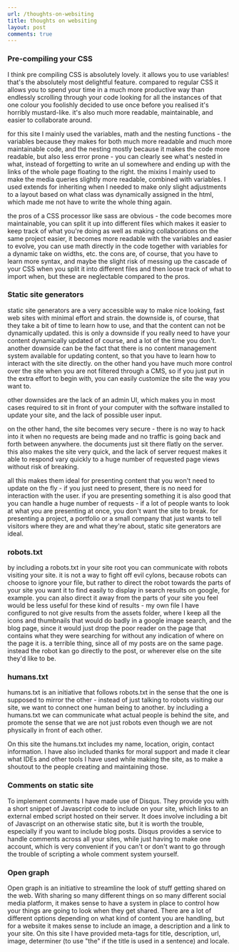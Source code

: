 ```yaml
---
url: /thoughts-on-websiting
title: thoughts on websiting
layout: post
comments: true
---
```


### Pre-compiling your CSS

I think pre compiling CSS is absolutely lovely. it allows you to use variables! that's the
absolutely most delightful feature. compared to regular CSS it allows you to spend your
time in a much more productive way than endlessly scrolling through your code looking for
all the instances of that one colour you foolishly decided to use once before you
realised it's horribly mustard-like. it's also much more readable, maintainable, and
easier to collaborate around.

for this site I mainly used the variables, math and the nesting functions - the variables because they makes for both
much more readable and much more maintainable code, and the nesting mostly because it makes the
code more readable, but also less error prone - you can clearly see what's nested in what, instead
of forgetting to write an ul somewhere and ending up with the links of the whole page floating to the right.
the mixins I mainly used to make the media queries slightly more readable, combined with variables. I used extends
for inheriting when I needed to make only slight adjustments to a layout based on what class was dynamically
assigned in the html, which made me not have to write the whole thing again.

the pros of a CSS processor like sass are obvious - the code becomes more maintainable, you can split it
up into different files which makes it easier to keep track of what you're doing as well as making
collaborations on the same project easier, it becomes more readable with the variables and easier to
evolve, you can use math directly in the code together with variables for a dynamic take on widths, etc.
the cons are, of course, that you have to learn more syntax, and maybe the slight risk of messing up
the cascade of your CSS when you split it into different files and then loose track of what to import when,
but these are neglectable compared to the pros.

### Static site generators

static site generators are a very accessible way to make nice looking, fast web sites with minimal effort and
strain. the downside is, of course, that they take a bit of time to learn how to use, and that the content can
not be dynamically updated. this is only a downside if you really need to have your content dynamically
updated of course, and a lot of the time you don't. another downside can be the fact that there is no content
management system available for updating content, so that you have to learn how to interact with the site directly.
on the other hand you have much more control over the site when you are not filtered through a CMS, so if you
just put in the extra effort to begin with, you can easily customize the site the way you want to.

other downsides are the lack of an admin UI, which makes you in most cases required to sit in front of
your computer with the software installed to update your site, and the lack of possible user input.

on the other hand, the site becomes very secure - there is no way to hack into it when no requests
are being made and no traffic is going back and forth between anywhere. the documents just sit there
flatly on the server. this also makes the site very quick, and the lack of server request makes it
able to respond vary quickly to a huge number of requested page views without risk of breaking.

all this makes them ideal for presenting content that you won't need to
update on the fly - if you just need to present, there is no need
for interaction with the user. if you are presenting something it is also good that you can
handle a huge number of requests - if a lot of people wants to look at what you are presenting at once,
you don't want the site to break. for presenting a project, a portfolio or a small company that
just wants to tell visitors where they are and what they're about, static site generators are ideal.

### robots.txt

by including a robots.txt in your site root you can communicate with robots visiting your site.
it is not a way to fight off evil cylons, because robots can choose to ignore your file, but rather
to direct the robot towards the parts of your site you want it to find easily to display in
search results on google, for example. you can also direct it away from the parts of your site
you feel would be less useful for these kind of results - my own file I have configured to
not give results from the assets folder, where I keep all the icons and thumbnails that would
do badly in a google image search, and the blog page, since it would just drop the poor reader on the
page that contains what they were searching for without any indication of where on the page it is. a
terrible thing, since all of my posts are on the same page. instead the robot kan go directly to the post,
or wherever else on the site they'd like to be.

### humans.txt

humans.txt is an initiative that follows robots.txt in the sense that the one is supposed
to mirror the other - instead of just talking to robots visiting our site, we want to connect
one human being to another. by including a humans.txt we can communicate what actual
people is behind the site, and promote the sense that we are not just robots even though
we are not physically in front of each other.

On this site the humans.txt includes my name, location, origin, contact information. I have
also included thanks for moral support and made it clear what IDEs and other tools I have
used while making the site, as to make a shoutout to the people creating and maintaining those.

### Comments on static site
To implement comments I have made use of Disqus. They provide you with a short
snippet of Javascript code to include on your site, which links to an external
embed script hosted on their server. It does involve including a
bit of Javascript on an otherwise static site, but it is worth the trouble,
especially if you want to include blog posts. Disqus provides a service
to handle comments across all your sites, while just having to make one
account, which is very convenient if you can't or don't want to go through
the trouble of scripting a whole comment system yourself.

### Open graph

Open graph is an initiative to streamline the look of stuff getting shared on
the web. With sharing so many different things on so many different social media
platform, it makes sense to have a system in place to control how your things are
going to look when they get shared. There are a lot of different options depending
on what kind of content you are handling, but for a website it makes sense to include
an image, a description and a link to your site. On this site I have provided meta-tags
for title, description, url, image, determiner (to use "the" if the title is used in
a sentence) and locale.